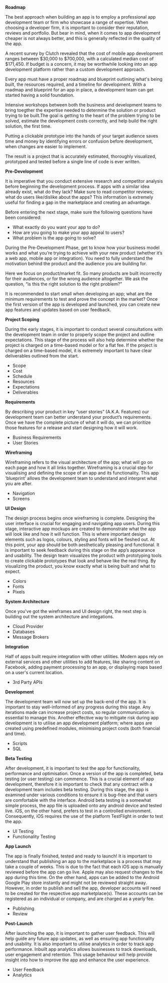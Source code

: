 **Roadmap**

The best approach when building an app is to employ a professional app development team or firm who showcase a range of expertise. When choosing a developer firm, it is important to consider their reputation, reviews and portfolio. But bear in mind, when it comes to app development cheaper is not always better, and this is generally reflected in the quality of the app.

A recent survey by Clutch revealed that the cost of mobile app development ranges between $30,000 to $700,000, with a calculated median cost of $171,450. If budget is a concern, it may be worthwhile looking into an app development platform rather than a custom development approach.

Every app must have a proper roadmap and blueprint outlining what's being built, the resources required, and a timeline for development. With a roadmap and blueprint for an app in place, a development team can get started having a solid foundation.

Intensive workshops between both the business and development teams to bring toegther the expertise needed to determine the solution or product trying to be built.The goal is getting to the heart of the problem trying to be solved, estimate the development costs correctly, and help build the right solution, the first time.

Putting a clickable prototype into the hands of your target audience saves time and money by identifying errors or confusion before development, when changes are easier to implement.

The result is a project that is accurately estimated, thoroughly visualized, prototyped and tested before a single line of code is ever written.

**Pre-Development**

It is imperative that you conduct extensive research and competitor analysis before beginning the development process. If apps with a similar idea already exist, what do they lack? Make sure to read competitor reviews; what do users like/dislike about the apps? This information is extremely useful for finding a gap in the marketplace and creating an advantage.

Before entering the next stage, make sure the following questions have been considered:

- What exactly do you want your app to do?
- How are you going to make your app appeal to users?
- What problem is the app going to solve?

During the Pre-Development Phase, get to know how your business model works and what you’re trying to achieve with your new product (whether it’s a web app, mobile app or integration). You need to fully understand the motivation behind the product and the audience you are building for.

Here we focus on product/market fit. So many products are built incorrectly for their audiences, or for the wrong audience altogether. We ask the question, “is this the right solution to the right problem?”

It is recommended to start small when developing an app; what are the minimum requirements to test and prove the concept in the market? Once the first version of the app is developed and launched, you can create new app features and updates based on user feedback.

**Project Scoping**

During the early stages, it is important to conduct several consultations with the development team in order to properly scope the project and outline expectations. This stage of the process will also help determine whether the project is charged on a time-based model or for a flat fee. If the project is charged on a time-based model, it is extremely important to have clear deliverables outlined from the start.

- Scope
- Cost
- Schedule
- Resources
- Expectations
- Deliverables

**Requirements**

By describing your product in key “user stories” (A.K.A. Features) our development team can better understand your product’s requirements. Once we have the complete picture of what it will do, we can prioritize those features for a release and start designing how it will work.

- Business Requirements
- User Stories

**Wireframing**

Wireframing refers to the visual architecture of the app; what will go on each page and how it all links together. Wireframing is a crucial step for visualising and defining the scope of an app and its functionality. This app ‘blueprint’ allows the development team to understand and interpret what you are after.

- Navigation
- Screens

**UI Design**

The design process begins once wireframing is complete. Designing the user interface is crucial for engaging and navigating app users. During this stage, interactive app mockups are created to demonstrate what the app will look like and how it will function. This is where important design elements such as logos, colours, styling and fonts will be fleshed out. At this point, your app should be both aesthetically pleasing and functional. It is important to seek feedback during this stage on the app’s appearance and usability. The design team visualizes the product with prototyping tools to create clickable prototypes that look and behave like the real thing. By visualizing the product, you know exactly what is being built and what to expect.

- Colors
- Fonts
- Pixels

**System Architecture**

Once you've got the wireframes and UI design right, the next step is building out the system architecture and integations.

- Cloud Provider
- Databases
- Message Brokers

**Integration**

Half of apps built require integration with other utilities. Modern apps rely on external services and other utilities to add features, like sharing content on Facebook, adding payment processing to an app, or displaying maps based on a user's current location.

- 3rd Party APIs

**Development**

The development team will now set up the back-end of the app. It is important to stay well-informed of any progress during this stage. Any iterations made can increase project costs, so regular communication is essential to manage this. Another effective way to mitigate risk during app development is to utilise an app development platform; where apps are created using predefined modules, minimising project costs (both financial and time).

- Scripts
- SQL

**Beta Testing**

After development, it is important to test the app for functionality, performance and optimisation. Once a version of the app is completed, beta testing (or user testing) can commence. This is a crucial element of app development, therefore it is important to check that any contract with a development team includes beta testing. During this stage, the app is examined under various conditions to ensure it is bug-free and that users are comfortable with the interface. Android beta testing is a somewhat simple process, the app file is uploaded onto any android device and tested live. iOS, on the other hand, prefers to test in a controlled environment. Consequently, iOS requires the use of the platform TestFlight in order to test the app.

- UI Testing
- Functionality Testing

**App Launch**

The app is finally finished, tested and ready to launch! It is important to understand that publishing an app to the marketplace is a process that may take a couple of weeks. This is due to the fact that each iOS app is manually reviewed before the app can go live. Apple may also request changes to the app during this time. On the other hand, apps can be added to the Android Google Play store instantly and might not be reviewed straight away. However, in order to publish and sell the app, developer accounts will need to be created for the respective app marketplace(s). These accounts can be registered as an individual or company, and are charged as a yearly fee.

- Publishing
- Review

**Post-Launch**

After launching the app, it is important to gather user feedback. This will help guide any future app updates, as well as ensuring app functionality and usability. It is also important to utilise analytics in order to track app performance. Inbuilt app analytics allows businesses to track downloads, user engagement and retention. This usage behaviour will help provide insight into how to improve the app and enhance the user experience.

- User Feedback
- Analytics
